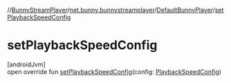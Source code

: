 //[BunnyStreamPlayer](../../../index.md)/[net.bunny.bunnystreamplayer](../index.md)/[DefaultBunnyPlayer](index.md)/[setPlaybackSpeedConfig](set-playback-speed-config.md)

# setPlaybackSpeedConfig

[androidJvm]\
open override fun [setPlaybackSpeedConfig](set-playback-speed-config.md)(config: [PlaybackSpeedConfig](../../net.bunny.bunnystreamplayer.config/-playback-speed-config/index.md))